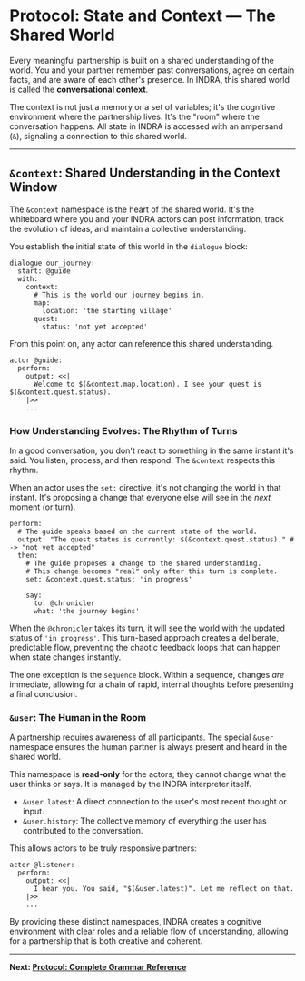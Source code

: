 # Protocol: State and Context — The Shared World

Every meaningful partnership is built on a shared understanding of the world. You and your partner remember past conversations, agree on certain facts, and are aware of each other's presence. In INDRA, this shared world is called the **conversational context**.

The context is not just a memory or a set of variables; it's the cognitive environment where the partnership lives. It's the "room" where the conversation happens. All state in INDRA is accessed with an ampersand (`&`), signaling a connection to this shared world.

---

## `&context`: Shared Understanding in the Context Window

The `&context` namespace is the heart of the shared world. It's the whiteboard where you and your INDRA actors can post information, track the evolution of ideas, and maintain a collective understanding.

You establish the initial state of this world in the `dialogue` block:

```indra
dialogue our_journey:
  start: @guide
  with:
    context:
      # This is the world our journey begins in.
      map:
        location: 'the starting village'
      quest:
        status: 'not yet accepted'
```

From this point on, any actor can reference this shared understanding.

```indra
actor @guide:
  perform:
    output: <<|
      Welcome to $(&context.map.location). I see your quest is $(&context.quest.status).
    |>>
    ...
```

### How Understanding Evolves: The Rhythm of Turns

In a good conversation, you don't react to something in the same instant it's said. You listen, process, and then respond. The `&context` respects this rhythm.

When an actor uses the `set:` directive, it's not changing the world in that instant. It's proposing a change that everyone else will see in the *next* moment (or turn).

```indra
perform:
  # The guide speaks based on the current state of the world.
  output: "The quest status is currently: $(&context.quest.status)." # -> "not yet accepted"
  then:
    # The guide proposes a change to the shared understanding.
    # This change becomes "real" only after this turn is complete.
    set: &context.quest.status: 'in progress'
    
    say:
      to: @chronicler
      what: 'the journey begins'
```

When the `@chronicler` takes its turn, it will see the world with the updated status of `'in progress'`. This turn-based approach creates a deliberate, predictable flow, preventing the chaotic feedback loops that can happen when state changes instantly.

The one exception is the `sequence` block. Within a sequence, changes *are* immediate, allowing for a chain of rapid, internal thoughts before presenting a final conclusion.

### `&user`: The Human in the Room

A partnership requires awareness of all participants. The special `&user` namespace ensures the human partner is always present and heard in the shared world.

This namespace is **read-only** for the actors; they cannot change what the user thinks or says. It is managed by the INDRA interpreter itself.

* `&user.latest`: A direct connection to the user's most recent thought or input.
* `&user.history`: The collective memory of everything the user has contributed to the conversation.

This allows actors to be truly responsive partners:

```indra
actor @listener:
  perform:
    output: <<|
      I hear you. You said, "$(&user.latest)". Let me reflect on that.
    |>>
    ...
```

By providing these distinct namespaces, INDRA creates a cognitive environment with clear roles and a reliable flow of understanding, allowing for a partnership that is both creative and coherent.

---
**Next: [Protocol: Complete Grammar Reference](./05-complete-grammar-reference.md)**

